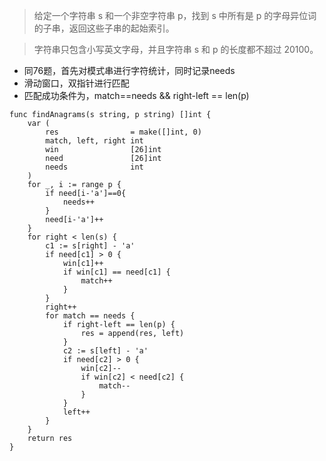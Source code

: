 >给定一个字符串 s 和一个非空字符串 p，找到 s 中所有是 p 的字母异位词的子串，返回这些子串的起始索引。

>字符串只包含小写英文字母，并且字符串 s 和 p 的长度都不超过 20100。

- 同76题，首先对模式串进行字符统计，同时记录needs
- 滑动窗口，双指针进行匹配
- 匹配成功条件为，match==needs && right-left == len(p)
```golang
func findAnagrams(s string, p string) []int {
	var (
		res                = make([]int, 0)
		match, left, right int
		win                [26]int
		need               [26]int
        needs              int
	)
	for _, i := range p {
        if need[i-'a']==0{
            needs++
        }
		need[i-'a']++
	}
	for right < len(s) {
		c1 := s[right] - 'a'
		if need[c1] > 0 {
			win[c1]++
			if win[c1] == need[c1] {
				match++
			}
		}
		right++
		for match == needs {
			if right-left == len(p) {
				res = append(res, left)
			}
			c2 := s[left] - 'a'
			if need[c2] > 0 {
				win[c2]--
				if win[c2] < need[c2] {
					match--
				}
			}
			left++
		}
	}
	return res
}
```